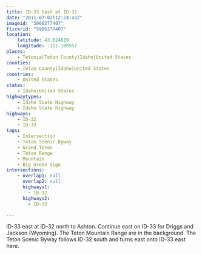 ```yaml
---
title: ID-33 East at ID-32
date: "2011-07-02T12:24:43Z"
imageid: "5906277407"
flickrid: "5906277407"
location:
    latitude: 43.824819
    longitude: -111.180557
places:
    - Tetonia|Teton County|Idaho|United States
counties:
    - Teton County|Idaho|United States
countries:
    - United States
states:
    - Idaho|United States
highwaytypes:
    - Idaho State Highway
    - Idaho State Highway
highways:
    - ID-32
    - ID-33
tags:
    - Intersection
    - Teton Scenic Byway
    - Grand Teton
    - Teton Range
    - Mountain
    - Big Green Sign
intersections:
    - overlap1: null
      overlap2: null
      highways1:
        - ID-32
      highways2:
        - ID-33

---
```

ID-33 east at ID-32 north to Ashton.  Continue east on ID-33 for Driggs and Jackson (Wyoming).  The Teton Mountain Range are in the background.  The Teton Scenic Byway follows ID-32 south and turns east onto ID-33 east here.